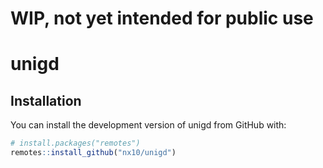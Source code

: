 # WIP, not yet intended for public use

# unigd

<!-- badges: start -->
<!-- badges: end -->


## Installation

You can install the development version of unigd from GitHub with:

``` r
# install.packages("remotes")
remotes::install_github("nx10/unigd")
```

